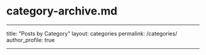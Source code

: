 # category-archive.md

---

title: "Posts by Category"
layout: categories
permalink: /categories/
author_profile: true

---
